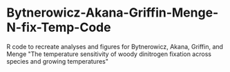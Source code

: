# Bytnerowicz-Akana-Griffin-Menge-N-fix-Temp-Code
R code to recreate analyses and figures for Bytnerowicz, Akana, Griffin, and Menge "The temperature sensitivity of woody dinitrogen fixation across species and growing temperatures"
